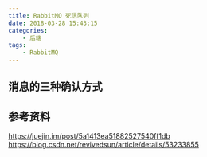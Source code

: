 ```yaml
---
title: RabbitMQ 死信队列
date: 2018-03-28 15:43:15
categories:
    - 后端
tags:
    - RabbitMQ
---
```


## 消息的三种确认方式


## 参考资料
https://juejin.im/post/5a1413ea51882527540ff1db
https://blog.csdn.net/revivedsun/article/details/53233855